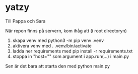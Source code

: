 # yatzy
Till Pappa och Sara

När repon finns på servern, kom ihåg att (i root directoryn)
1. skapa venv med
    python3 -m pip venv .venv
2. aktivera venv med
    . .venv/bin/activate
3. ladda ner requirements med
    pip install -r requirements.txt
4. stoppa in "host="<din host ip>" som argument i app.run(...) i main.py

Sen är det bara att starta den med python main.py

